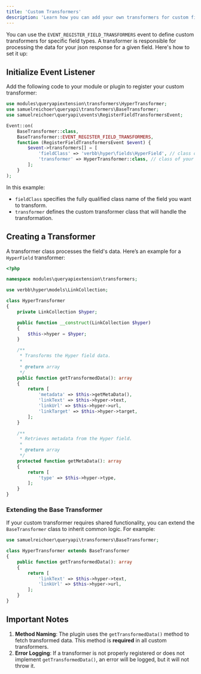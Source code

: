 ```yaml
---
title: 'Custom Transformers'
description: 'Learn how you can add your own transformers for custom fields.'
---
```


You can use the `EVENT_REGISTER_FIELD_TRANSFORMERS` event to define custom transformers for specific field types. A transformer is responsible for processing the data for your json response for a given field. Here's how to set it up:

## Initialize Event Listener

Add the following code to your module or plugin to register your custom transformer:

```php [Queryapiextension.php]
use modules\queryapiextension\transformers\HyperTransformer;
use samuelreichoer\queryapi\transformers\BaseTransformer;
use samuelreichoer\queryapi\events\RegisterFieldTransformersEvent;

Event::on(
    BaseTransformer::class,
    BaseTransformer::EVENT_REGISTER_FIELD_TRANSFORMERS,
    function (RegisterFieldTransformersEvent $event) {
        $event->transformers[] = [
            'fieldClass' => 'verbb\hyper\fields\HyperField', // class of your field you want to transform
            'transformer' => HyperTransformer::class, // class of your transformer
        ];
    }
);
```

In this example:
- `fieldClass` specifies the fully qualified class name of the field you want to transform.
- `transformer` defines the custom transformer class that will handle the transformation.


## Creating a Transformer

A transformer class processes the field's data. Here’s an example for a `HyperField` transformer:

```php [HyperTransformer.php]
<?php

namespace modules\queryapiextension\transformers;

use verbb\hyper\models\LinkCollection;

class HyperTransformer
{
    private LinkCollection $hyper;

    public function __construct(LinkCollection $hyper)
    {
        $this->hyper = $hyper;
    }

    /**
     * Transforms the Hyper field data.
     *
     * @return array
     */
    public function getTransformedData(): array
    {
        return [
            'metadata' => $this->getMetaData(),
            'linkText' => $this->hyper->text,
            'linkUrl' => $this->hyper->url,
            'linkTarget' => $this->hyper->target,
        ];
    }

    /**
     * Retrieves metadata from the Hyper field.
     *
     * @return array
     */
    protected function getMetaData(): array
    {
        return [
            'type' => $this->hyper->type,
        ];
    }
}
```

### Extending the Base Transformer

If your custom transformer requires shared functionality, you can extend the `BaseTransformer` class to inherit common logic. For example:

```php
use samuelreichoer\queryapi\transformers\BaseTransformer;

class HyperTransformer extends BaseTransformer
{
    public function getTransformedData(): array
    {
        return [
            'linkText' => $this->hyper->text,
            'linkUrl' => $this->hyper->url,
        ];
    }
}
```

## Important Notes

1. **Method Naming**: The plugin uses the `getTransformedData()` method to fetch transformed data. This method is **required** in all custom transformers.
2. **Error Logging**: If a transformer is not properly registered or does not implement `getTransformedData()`, an error will be logged, but it will not throw it.

